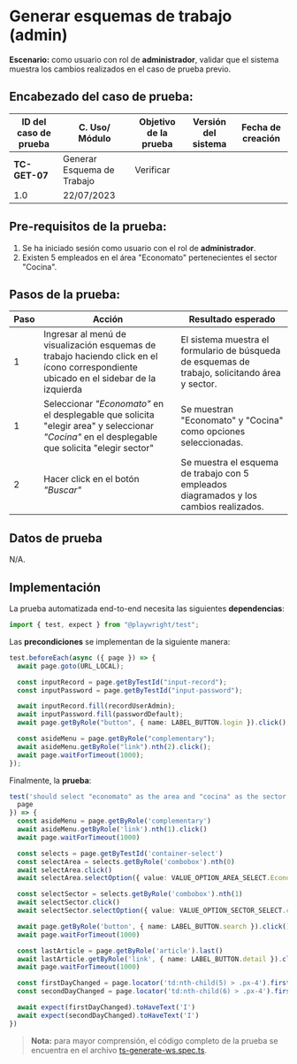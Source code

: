 # Generar esquemas de trabajo (admin)

**Escenario:** como usuario con rol de **administrador**, validar que el sistema muestra los cambios realizados en el caso de prueba previo.

## Encabezado del caso de prueba:

| ID del caso de prueba | C. Uso/ Módulo | Objetivo de la prueba                                                                        | Versión del sistema | Fecha de creación |
| --------------------- | -------------- | -------------------------------------------------------------------------------------------- | ------------------- | ----------------- |
| **TC-GET-07**          | Generar Esquema de Trabajo | Verificar 
 | 1.0                 | 22/07/2023        |

## Pre-requisitos de la prueba:

1. Se ha iniciado sesión como usuario con el rol de **administrador**.
2. Existen 5 empleados en el área "Economato" pertenecientes el sector "Cocina".

## Pasos de la prueba:

| Paso | Acción                                                                 | Resultado esperado                                                                                                                                                               |
| ---- | ---------------------------------------------------------------------- | -------------------------------------------------------------------------------------------------------------------------------------------------------------------------------- |
| 1 | Ingresar al menú de visualización esquemas de trabajo haciendo click en el ícono correspondiente ubicado en el sidebar de la izquierda | El sistema muestra el formulario de búsqueda de esquemas de trabajo, solicitando área y sector. | 
| 1    | Seleccionar _"Economato"_ en el desplegable que solicita "elegir area" y seleccionar _"Cocina"_ en el desplegable que solicita "elegir sector" | Se muestran "Economato" y "Cocina" como opciones seleccionadas.|
| 2    | Hacer click en el botón _"Buscar"_ | Se muestra el esquema de trabajo con 5 empleados diagramados y los cambios realizados. |

## Datos de prueba

N/A.

## Implementación

La prueba automatizada end-to-end necesita las siguientes **dependencias**:

```typescript
import { test, expect } from "@playwright/test";
```

Las **precondiciones** se implementan de la siguiente manera:

```typescript
test.beforeEach(async ({ page }) => {
  await page.goto(URL_LOCAL);

  const inputRecord = page.getByTestId("input-record");
  const inputPassword = page.getByTestId("input-password");

  await inputRecord.fill(recordUserAdmin);
  await inputPassword.fill(passwordDefault);
  await page.getByRole("button", { name: LABEL_BUTTON.login }).click();

  const asideMenu = page.getByRole("complementary");
  await asideMenu.getByRole("link").nth(2).click();
  await page.waitForTimeout(1000);
});
```

Finalmente, la **prueba**:

```typescript
test('should select "economato" as the area and "cocina" as the sector and show last change(previous test)', async ({
  page
}) => {
  const asideMenu = page.getByRole('complementary')
  await asideMenu.getByRole('link').nth(1).click()
  await page.waitForTimeout(1000)

  const selects = page.getByTestId('container-select')
  const selectArea = selects.getByRole('combobox').nth(0)
  await selectArea.click()
  await selectArea.selectOption({ value: VALUE_OPTION_AREA_SELECT.Economato })

  const selectSector = selects.getByRole('combobox').nth(1)
  await selectSector.click()
  await selectSector.selectOption({ value: VALUE_OPTION_SECTOR_SELECT.cocina })

  await page.getByRole('button', { name: LABEL_BUTTON.search }).click()
  await page.waitForTimeout(1000)

  const lastArticle = page.getByRole('article').last()
  await lastArticle.getByRole('link', { name: LABEL_BUTTON.detail }).click()
  await page.waitForTimeout(1000)

  const firstDayChanged = page.locator('td:nth-child(5) > .px-4').first()
  const secondDayChanged = page.locator('td:nth-child(6) > .px-4').first()

  await expect(firstDayChanged).toHaveText('I')
  await expect(secondDayChanged).toHaveText('I')
})
```

> **Nota:** para mayor comprensión, el código completo de la prueba se encuentra en el archivo [ts-generate-ws.spec.ts](/e2e/menu_admin/ts-generate-ws.spec.ts).